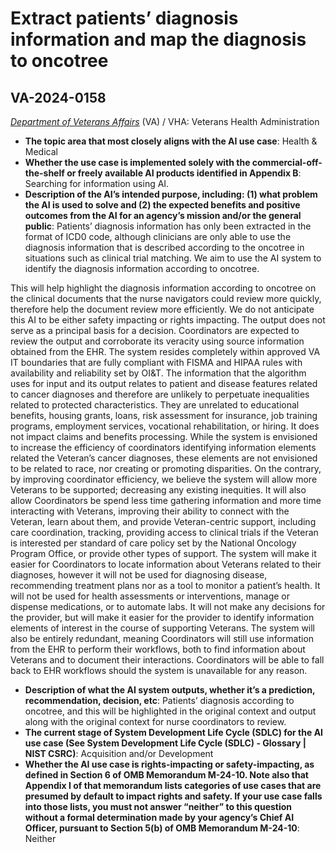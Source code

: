# Extract patients’ diagnosis information and map the diagnosis to oncotree
## VA-2024-0158
_[Department of Veterans Affairs](<../3_agency/Department of Veterans Affairs.md>)_ (VA) / VHA: Veterans Health Administration


+ **The topic area that most closely aligns with the AI use case**: Health & Medical
+ **Whether the use case is implemented solely with the commercial-off-the-shelf or freely available AI products identified in Appendix B**: Searching for information using AI.
+ **Description of the AI’s intended purpose, including: (1) what problem the AI is used to solve and (2) the expected benefits and positive outcomes from the AI for an agency’s mission and/or the general public**: Patients’ diagnosis information has only been extracted in the format of ICD0 code, although clinicians are only able to use the diagnosis information that is described according to the oncotree in situations such as clinical trial matching. We aim to use the AI system to identify the diagnosis information according to oncotree. 

This will help highlight the diagnosis information according to oncotree on the clinical documents that the nurse navigators could review more quickly, therefore help the document review more efficiently. 
We do not anticipate this AI to be either safety impacting or rights impacting. The output does not serve as a principal basis for a decision. Coordinators are expected to review the output and corroborate its veracity using source information obtained from the EHR. The system resides completely within approved VA IT boundaries that are fully compliant with FISMA and HIPAA rules with availability and reliability set by OI&T. The information that the algorithm uses for input and its output relates to patient and disease features related to cancer diagnoses and therefore are unlikely to perpetuate inequalities related to protected characteristics. They are unrelated to educational benefits, housing grants, loans, risk assessment for insurance, job training programs, employment services, vocational rehabilitation, or hiring. It does not impact claims and benefits processing.
While the system is envisioned to increase the efficiency of coordinators identifying information elements related the Veteran’s cancer diagnoses, these elements are not envisioned to be related to race, nor creating or promoting disparities. On the contrary, by improving coordinator efficiency, we believe the system will allow more Veterans to be supported; decreasing any existing inequities. It will also allow Coordinators be spend less time gathering information and more time interacting with Veterans, improving their ability to connect with the Veteran, learn about them, and provide Veteran-centric support, including care coordination, tracking, providing access to clinical trials if the Veteran is interested per standard of care policy set by the National Oncology Program Office, or provide other types of support. The system will make it easier for Coordinators to locate information about Veterans related to their diagnoses, however it will not be used for diagnosing disease, recommending treatment plans nor as a tool to monitor a patient’s health. It will not be used for health assessments or interventions, manage or dispense medications, or to automate labs. It will not make any decisions for the provider, but will make it easier for the provider to identify information elements of interest in the course of supporting Veterans. The system will also be entirely redundant, meaning Coordinators will still use information from the EHR to perform their workflows, both to find information about Veterans and to document their interactions. Coordinators will be able to fall back to EHR workflows should the system is unavailable for any reason.
+ **Description of what the AI system outputs, whether it’s a prediction, recommendation, decision, etc**: Patients’ diagnosis according to oncotree, and this will be highlighted in the original context and output along with the original context for nurse coordinators to review.
+ **The current stage of System Development Life Cycle (SDLC) for the AI use case (See System Development Life Cycle (SDLC) - Glossary | NIST CSRC)**: Acquisition and/or Development
+ **Whether the AI use case is rights-impacting or safety-impacting, as defined in Section 6 of OMB Memorandum M-24-10. Note also that Appendix I of that memorandum lists categories of use cases that are presumed by default to impact rights and safety. If your use case falls into those lists, you must not answer “neither” to this question without a formal determination made by your agency’s Chief AI Officer, pursuant to Section 5(b) of OMB Memorandum M-24-10**: Neither